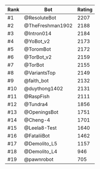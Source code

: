 Rank|Bot|Rating
---|---|---
#1|@ResoluteBot|2207
#2|@TheFreshman1902|2188
#3|@Intron014|2184
#4|@YoBot_v2|2173
#5|@ToromBot|2172
#6|@TorBot_v2|2159
#7|@TorBot|2155
#8|@VariantsTop|2149
#9|@faith_bot|2132
#10|@duythong1402|2131
#11|@RaspFish|2111
#12|@Tundra4|1856
#13|@OpeningsBot|1751
#14|@Cheng-4|1701
#15|@Leela8-Test|1640
#16|@FataliiBot|1462
#17|@Demolito_L5|1157
#18|@Demolito_L4|946
#19|@pawnrobot|705
